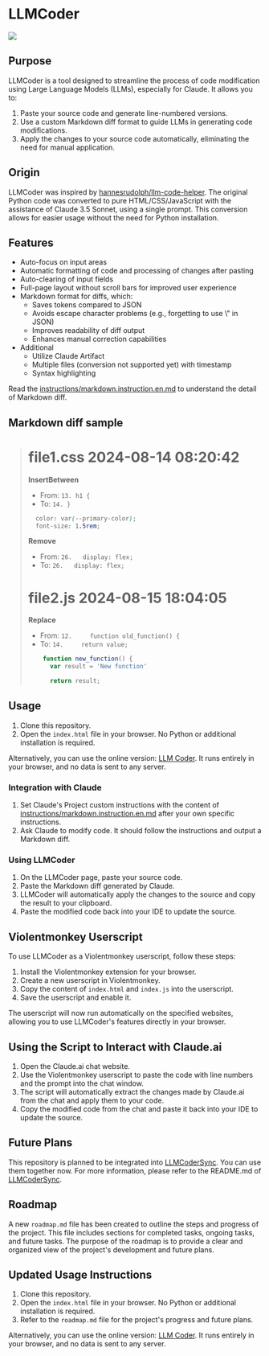 # LLMCoder

![](images/LLMCoder.png)

## Purpose

LLMCoder is a tool designed to streamline the process of code modification using Large Language Models (LLMs), especially for Claude. It allows you to:

1. Paste your source code and generate line-numbered versions.
2. Use a custom Markdown diff format to guide LLMs in generating code modifications.
3. Apply the changes to your source code automatically, eliminating the need for manual application.

## Origin

LLMCoder was inspired by [hannesrudolph/llm-code-helper](https://github.com/hannesrudolph/llm-code-helper). The original Python code was converted to pure HTML/CSS/JavaScript with the assistance of Claude 3.5 Sonnet, using a single prompt. This conversion allows for easier usage without the need for Python installation.

## Features

- Auto-focus on input areas
- Automatic formatting of code and processing of changes after pasting
- Auto-clearing of input fields
- Full-page layout without scroll bars for improved user experience
- Markdown format for diffs, which:
  - Saves tokens compared to JSON
  - Avoids escape character problems (e.g., forgetting to use \\" in JSON)
  - Improves readability of diff output
  - Enhances manual correction capabilities
- Additional
  - Utilize Claude Artifact
  - Multiple files (conversion not supported yet) with timestamp
  - Syntax highlighting

Read the [instructions/markdown.instruction.en.md](instructions/markdown.instruction.en.md) to understand the detail of Markdown diff.

## Markdown diff sample

> # file1.css 2024-08-14 08:20:42
> 
> **InsertBetween**
> * From: `13. h1 {`
> * To: `14. }`
> ````css
>   color: var(--primary-color);
>   font-size: 1.5rem;
> ````
> 
> **Remove**
> * From: `26.   display: flex;`
> * To: `26.   display: flex;`
> 
> # file2.js 2024-08-15 18:04:05
> 
> **Replace**
> * From: `12.     function old_function() {`
> * To: `14.     return value;`
> ````js
>     function new_function() {
>       var result = 'New function'
> 
>       return result;
> ````

## Usage

1. Clone this repository.
2. Open the `index.html` file in your browser. No Python or additional installation is required.

  Alternatively, you can use the online version: [LLM Coder](https://christorng.github.io/LLMCoder/). It runs entirely in your browser, and no data is sent to any server.

### Integration with Claude

1. Set Claude's Project custom instructions with the content of [instructions/markdown.instruction.en.md](instructions/markdown.instruction.en.md) after your own specific instructions.
2. Ask Claude to modify code. It should follow the instructions and output a Markdown diff.

### Using LLMCoder

1. On the LLMCoder page, paste your source code.
2. Paste the Markdown diff generated by Claude.
3. LLMCoder will automatically apply the changes to the source and copy the result to your clipboard.
4. Paste the modified code back into your IDE to update the source.

## Violentmonkey Userscript

To use LLMCoder as a Violentmonkey userscript, follow these steps:

1. Install the Violentmonkey extension for your browser.
2. Create a new userscript in Violentmonkey.
3. Copy the content of `index.html` and `index.js` into the userscript.
4. Save the userscript and enable it.

The userscript will now run automatically on the specified websites, allowing you to use LLMCoder's features directly in your browser.

## Using the Script to Interact with Claude.ai

1. Open the Claude.ai chat website.
2. Use the Violentmonkey userscript to paste the code with line numbers and the prompt into the chat window.
3. The script will automatically extract the changes made by Claude.ai from the chat and apply them to your code.
4. Copy the modified code from the chat and paste it back into your IDE to update the source.

## Future Plans

This repository is planned to be integrated into [LLMCoderSync](https://github.com/ChrisTorng/LLMCoderSync). You can use them together now. For more information, please refer to the README.md of [LLMCoderSync](https://github.com/ChrisTorng/LLMCoderSync).

## Roadmap

A new `roadmap.md` file has been created to outline the steps and progress of the project. This file includes sections for completed tasks, ongoing tasks, and future tasks. The purpose of the roadmap is to provide a clear and organized view of the project's development and future plans.

## Updated Usage Instructions

1. Clone this repository.
2. Open the `index.html` file in your browser. No Python or additional installation is required.
3. Refer to the `roadmap.md` file for the project's progress and future plans.

  Alternatively, you can use the online version: [LLM Coder](https://christorng.github.io/LLMCoder/). It runs entirely in your browser, and no data is sent to any server.
